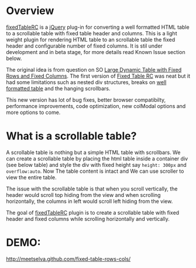 Overview
========

<a href="https://github.com/meetselva/fixed-table-rows-cols/blob/master/fixed_table_rc.js">fixedTableRC</a> is a 
<a href="http://www.jquery.com/">jQuery</a> plug-in for converting a well formatted HTML table to a scrollable table 
with fixed table header and columns. This is a light weight plugin for rendering HTML table to an scrollable table 
the fixed header and configurable number of fixed columns. It is stil under development and in beta stage, for more details read Known Issue section below.

The original idea is from question on SO <a href="http://stackoverflow.com/questions/10838700/large-dynamically-sized-html-table-with-a-fixed-scroll-row-and-fixed-scroll-colu/10922732#10922732">Large Dynamic Table with Fixed Rows and Fixed Columns</a>. 
The first version of <a href="demo v0_01.html" target="_blank" >Fixed Table RC</a> was neat but it had some limitations 
such as nested div structures, breaks on <a href="javascript:void(0)" class="helper" data-helper-msg="WELLFORMED_HTML">well formatted table</a> 
and the hanging scrollbars.

This new version has lot of bug fixes, better browser compatibilty, performance improvements, code optimization,
new colModal options and more options to come.

What is a scrollable table?
===========================
A scrollable table is nothing but a simple HTML table with scrollbars. We can create a scrollable table by placing 
the html table inside a container div (see below table) and style the div with fixed height say <code class="prettyprint">height: 300px</code> and 
<code class="prettyprint">overflow:auto</code>. Now The table content is intact and We can use scroller to view the entire table. 

The issue with the scrollable table is that when you scroll vertically, the header would scroll top hiding from the view and 
when scrolling horizontally, the columns in left would scroll left hiding from the view.

The goal of <a href="https://github.com/meetselva/fixed-table-rows-cols/blob/master/fixed_table_rc.js">fixedTableRC</a> plugin is to create
a scrollable table with fixed header and fixed columns while scrolling horizontally and vertically. 

DEMO:
=====
http://meetselva.github.com/fixed-table-rows-cols/